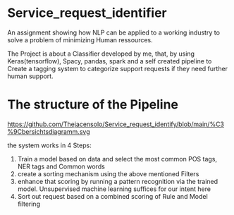 # Service_request_identifier
An assignment showing how NLP can be applied to a working industry to solve a problem of minimizing Human ressources.

The Project is about a Classifier developed by me, that, by using Keras(tensorflow), Spacy, pandas, spark and a self created pipeline to Create a tagging system to categorize support requests if they need further human support. 

# The structure of the Pipeline
https://github.com/Thejacensolo/Service_request_identify/blob/main/%C3%9Cbersichtsdiagramm.svg

the system works in 4 Steps:
1) Train a model based on data and select the most common POS tags, NER tags and Common words
2) create a sorting mechanism using the above mentioned Filters
3) enhance that scoring by running a pattern recognition via the trained model. Unsupervised machine learning suffices for our intent here
4) Sort out request based on a combined scoring of Rule and Model filtering
